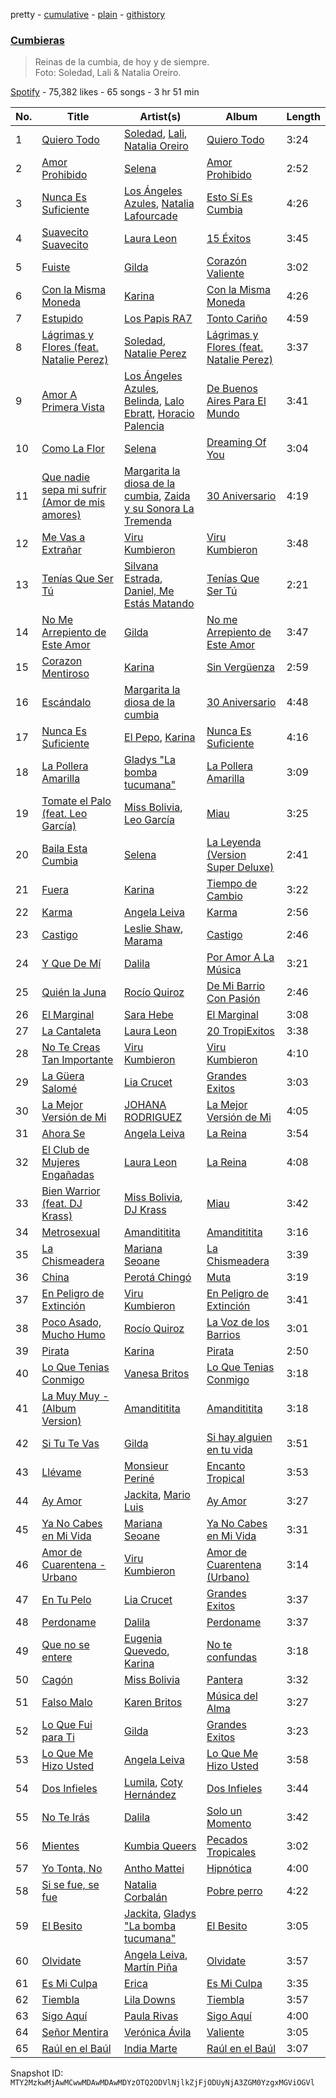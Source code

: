 pretty - [cumulative](/playlists/cumulative/37i9dQZF1DX3JGBBuBxYKW.md) - [plain](/playlists/plain/37i9dQZF1DX3JGBBuBxYKW) - [githistory](https://github.githistory.xyz/mackorone/spotify-playlist-archive/blob/main/playlists/plain/37i9dQZF1DX3JGBBuBxYKW)

### [Cumbieras](https://open.spotify.com/playlist/37i9dQZF1DX3JGBBuBxYKW)

> Reinas de la cumbia, de hoy y de siempre\. <br/>Foto: Soledad, Lali & Natalia Oreiro.

[Spotify](https://open.spotify.com/user/spotify) - 75,382 likes - 65 songs - 3 hr 51 min

| No. | Title | Artist(s) | Album | Length |
|---|---|---|---|---|
| 1 | [Quiero Todo](https://open.spotify.com/track/0yRaf2zK8CtJvNyLzg9XNy) | [Soledad](https://open.spotify.com/artist/0K59Fm1y7s3j498ueS4qzY), [Lali](https://open.spotify.com/artist/22P1OY4TRFRwhP0q29loQ8), [Natalia Oreiro](https://open.spotify.com/artist/0Uit4gta4PrT7HvUe8W2Xo) | [Quiero Todo](https://open.spotify.com/album/3oRwbp1iHfkNfBQ7v6eIsU) | 3:24 |
| 2 | [Amor Prohibido](https://open.spotify.com/track/1kCewNSs909Xj1naXr36X8) | [Selena](https://open.spotify.com/artist/6IE6z7DcZIT4Ml3Fh5Ivch) | [Amor Prohibido](https://open.spotify.com/album/6iv9WTw1nhNxSsgKaxMp4E) | 2:52 |
| 3 | [Nunca Es Suficiente](https://open.spotify.com/track/63USmok1OioBzKuWGW9wAg) | [Los Ángeles Azules](https://open.spotify.com/artist/0ZCO8oVkMj897cKgFH7fRW), [Natalia Lafourcade](https://open.spotify.com/artist/1hcdI2N1023RvSwLzTtdsp) | [Esto Sí Es Cumbia](https://open.spotify.com/album/3m1T3n3PcjlOoo4GfLGgkY) | 4:26 |
| 4 | [Suavecito Suavecito](https://open.spotify.com/track/6cKWDVak6o362TElLvwtmU) | [Laura Leon](https://open.spotify.com/artist/1dON8KmX1N7ZPHCRyhK2hX) | [15 Éxitos](https://open.spotify.com/album/48FUru9enVg1NlLrkZyJW6) | 3:45 |
| 5 | [Fuiste](https://open.spotify.com/track/3jxP1S0xXvPBry3scDZj6h) | [Gilda](https://open.spotify.com/artist/6Q6qTNC2rAegcR5QjzcRgE) | [Corazón Valiente](https://open.spotify.com/album/3WuwesFp1zHaIQa98Y3Fcn) | 3:02 |
| 6 | [Con la Misma Moneda](https://open.spotify.com/track/6HIZ8QjtS1jGxAfTEYFyi4) | [Karina](https://open.spotify.com/artist/1QZuAtDYNrk2QMogJulsyq) | [Con la Misma Moneda](https://open.spotify.com/album/0uHMJhys3A6ZexbwOQj0Hc) | 4:26 |
| 7 | [Estupido](https://open.spotify.com/track/1hA3c7Rf0oLHFNR4ZVL030) | [Los Papis RA7](https://open.spotify.com/artist/1y7GWTEfMzxafQ4mL0uZpq) | [Tonto Cariño](https://open.spotify.com/album/1jsyIp7OFTpIHDkKXl0kgS) | 4:59 |
| 8 | [Lágrimas y Flores \(feat\. Natalie Perez\)](https://open.spotify.com/track/5ddqh5tCgWitBsKdKsp0kC) | [Soledad](https://open.spotify.com/artist/0K59Fm1y7s3j498ueS4qzY), [Natalie Perez](https://open.spotify.com/artist/1Y99HOeRzRc27my6NJE3rE) | [Lágrimas y Flores \(feat\. Natalie Perez\)](https://open.spotify.com/album/6GkLBhohzpGAdnnLmkBAKX) | 3:37 |
| 9 | [Amor A Primera Vista](https://open.spotify.com/track/5Myb8S90Wg0yLec5kmrIGJ) | [Los Ángeles Azules](https://open.spotify.com/artist/0ZCO8oVkMj897cKgFH7fRW), [Belinda](https://open.spotify.com/artist/5LeiVcEnsZcwc133TUhJNW), [Lalo Ebratt](https://open.spotify.com/artist/1GAymyGBvB4gQy5Z5LZ1Wj), [Horacio Palencia](https://open.spotify.com/artist/7arK8QUX7X61NIkChn9no2) | [De Buenos Aires Para El Mundo](https://open.spotify.com/album/6lWHI43OEAIWn0gfMxwvZE) | 3:41 |
| 10 | [Como La Flor](https://open.spotify.com/track/5ubqSAc9LxUS2CsMHcA4kF) | [Selena](https://open.spotify.com/artist/6IE6z7DcZIT4Ml3Fh5Ivch) | [Dreaming Of You](https://open.spotify.com/album/2IevUWpkZ9KUcr6ZhtklE0) | 3:04 |
| 11 | [Que nadie sepa mi sufrir \(Amor de mis amores\)](https://open.spotify.com/track/6azC9WCgqehMj2tHoaa10b) | [Margarita la diosa de la cumbia](https://open.spotify.com/artist/2vdi5RS6XV5Qy7J5GgDqgn), [Zaida y su Sonora La Tremenda](https://open.spotify.com/artist/7jUKdlvwrJB1UDHMa7fP4x) | [30 Aniversario](https://open.spotify.com/album/7bYeeLp33ix2DiyM8f5It6) | 4:19 |
| 12 | [Me Vas a Extrañar](https://open.spotify.com/track/3KOxcKaiZSFYIcHnr8PIKB) | [Viru Kumbieron](https://open.spotify.com/artist/7edrtXagYn0nCFOwQp8AS1) | [Viru Kumbieron](https://open.spotify.com/album/1CCcCWcacL3qH60tN70tp3) | 3:48 |
| 13 | [Tenías Que Ser Tú](https://open.spotify.com/track/2rIKsynpXAj5bHFdY6ESE1) | [Silvana Estrada](https://open.spotify.com/artist/72VywtXEoONiBLNu3ibGI7), [Daniel, Me Estás Matando](https://open.spotify.com/artist/51yyeVxyvecgePAWXmeLUE) | [Tenías Que Ser Tú](https://open.spotify.com/album/0S2fWlZm0i6m8CtlnspJyj) | 2:21 |
| 14 | [No Me Arrepiento de Este Amor](https://open.spotify.com/track/3mXLgWxNIbEFXWPppGjc6a) | [Gilda](https://open.spotify.com/artist/6Q6qTNC2rAegcR5QjzcRgE) | [No me Arrepiento de Este Amor](https://open.spotify.com/album/3Y572iPz6e7ddpowsAffn2) | 3:47 |
| 15 | [Corazon Mentiroso](https://open.spotify.com/track/2ZkWTFZ9rQCl6ccNAOO79L) | [Karina](https://open.spotify.com/artist/1QZuAtDYNrk2QMogJulsyq) | [Sin Vergüenza](https://open.spotify.com/album/2WuEroV8xhS8VXN8xjArIT) | 2:59 |
| 16 | [Escándalo](https://open.spotify.com/track/1Ed4AvDGnUGtU0dYrnwLPg) | [Margarita la diosa de la cumbia](https://open.spotify.com/artist/2vdi5RS6XV5Qy7J5GgDqgn) | [30 Aniversario](https://open.spotify.com/album/7bYeeLp33ix2DiyM8f5It6) | 4:48 |
| 17 | [Nunca Es Suficiente](https://open.spotify.com/track/4MT6VBDcFQzcrXwjDv7GYk) | [El Pepo](https://open.spotify.com/artist/2zCQFd804DNH07QAI3xa25), [Karina](https://open.spotify.com/artist/1QZuAtDYNrk2QMogJulsyq) | [Nunca Es Suficiente](https://open.spotify.com/album/2MklkALAfaelRjcEzQ8jaq) | 4:16 |
| 18 | [La Pollera Amarilla](https://open.spotify.com/track/03G43mO3a34IGIsyDd4sj5) | [Gladys "La bomba tucumana"](https://open.spotify.com/artist/09jut908wvFm55SqnO4DN3) | [La Pollera Amarilla](https://open.spotify.com/album/1r02rGE96IPnrhhcHbZdWE) | 3:09 |
| 19 | [Tomate el Palo \(feat\. Leo García\)](https://open.spotify.com/track/7Geqbi4bkZ6AM9yDeSHr5b) | [Miss Bolivia](https://open.spotify.com/artist/4xx3PjUWxXY0qEXUdDhrwx), [Leo García](https://open.spotify.com/artist/54YdJC33Ztc1CNIuodmyUb) | [Miau](https://open.spotify.com/album/5cYwo4qHagCDmawKmY12PY) | 3:25 |
| 20 | [Baila Esta Cumbia](https://open.spotify.com/track/3lFGBrRWUxpTfhhq6lGBRw) | [Selena](https://open.spotify.com/artist/6IE6z7DcZIT4Ml3Fh5Ivch) | [La Leyenda \(Version Super Deluxe\)](https://open.spotify.com/album/058VOHYTS6kFauVUl6Eh03) | 2:41 |
| 21 | [Fuera](https://open.spotify.com/track/7oPKn4LrkqFJWAXYSNZPGv) | [Karina](https://open.spotify.com/artist/1QZuAtDYNrk2QMogJulsyq) | [Tiempo de Cambio](https://open.spotify.com/album/3usDqwS6WvQHSFuL5LuJbP) | 3:22 |
| 22 | [Karma](https://open.spotify.com/track/4SkPhoz2b5busK8p9yc4rB) | [Angela Leiva](https://open.spotify.com/artist/6Y4g5zwJI7jcRzGLXh0H5d) | [Karma](https://open.spotify.com/album/6zl0Ny6UMSSXnmMzOYElmC) | 2:56 |
| 23 | [Castigo](https://open.spotify.com/track/3xdwJkTILl5R45jMgN3kWh) | [Leslie Shaw](https://open.spotify.com/artist/3bAPo06XsUX6fo8iHYUqH7), [Marama](https://open.spotify.com/artist/4GepMkTgrIZECoCC55vqjW) | [Castigo](https://open.spotify.com/album/6wbWsSnHhve5sUwwI9af7y) | 2:46 |
| 24 | [Y Que De Mí](https://open.spotify.com/track/5XCbEXvT1fZlycw8SlU2ci) | [Dalila](https://open.spotify.com/artist/3ruk44IzmsPppwo7VOknwZ) | [Por Amor A La Música](https://open.spotify.com/album/50Kj1z2Vapl5iSaBQyV7HW) | 3:21 |
| 25 | [Quién la Juna](https://open.spotify.com/track/1SRB1DWfs5AQgnYrzRYY93) | [Rocío Quiroz](https://open.spotify.com/artist/43PjjBbR7LawCx75hCbLmn) | [De Mi Barrio Con Pasión](https://open.spotify.com/album/6qfu3pbFZPTpftQEr7qBNp) | 2:46 |
| 26 | [El Marginal](https://open.spotify.com/track/0R2271joKqIt1utuHQbQ4w) | [Sara Hebe](https://open.spotify.com/artist/4pFUriuYqqAmBCvqF9o6LW) | [El Marginal](https://open.spotify.com/album/1SrbhByvhomAAURiA7MLRa) | 3:08 |
| 27 | [La Cantaleta](https://open.spotify.com/track/5Wtf9c3edivgTkGwxWEyUj) | [Laura Leon](https://open.spotify.com/artist/1dON8KmX1N7ZPHCRyhK2hX) | [20 TropiExitos](https://open.spotify.com/album/27C2s8tthY7NsuuDOqrLxm) | 3:38 |
| 28 | [No Te Creas Tan Importante](https://open.spotify.com/track/0fwMnXtxDvVyz5qlcws0Uo) | [Viru Kumbieron](https://open.spotify.com/artist/7edrtXagYn0nCFOwQp8AS1) | [Viru Kumbieron](https://open.spotify.com/album/1CCcCWcacL3qH60tN70tp3) | 4:10 |
| 29 | [La Güera Salomé](https://open.spotify.com/track/0ztaqx3ChIDhqmZepSoJkB) | [Lia Crucet](https://open.spotify.com/artist/1wsio1S9CIIbEuGSYkSAyQ) | [Grandes Exitos](https://open.spotify.com/album/0zhysJHZai73HznxQ5Kmj3) | 3:03 |
| 30 | [La Mejor Versión de Mi](https://open.spotify.com/track/6n2NZOVbSaDQ2PcZVUv997) | [JOHANA RODRIGUEZ](https://open.spotify.com/artist/7tuofRUkaEJGOBu0FImMYw) | [La Mejor Versión de Mi](https://open.spotify.com/album/4pJBLj9ErDQxIXq70HRvI5) | 4:05 |
| 31 | [Ahora Se](https://open.spotify.com/track/5AWK8nehIszKNIWhoOBiQn) | [Angela Leiva](https://open.spotify.com/artist/6Y4g5zwJI7jcRzGLXh0H5d) | [La Reina](https://open.spotify.com/album/7AUncrChIPjBitUE0NYIoO) | 3:54 |
| 32 | [El Club de Mujeres Engañadas](https://open.spotify.com/track/0epOmO4nkZhuCDzNaLf7Wl) | [Laura Leon](https://open.spotify.com/artist/1dON8KmX1N7ZPHCRyhK2hX) | [La Reina](https://open.spotify.com/album/2OljxYyHZlPORUWrQ7vHS6) | 4:08 |
| 33 | [Bien Warrior \(feat\. DJ Krass\)](https://open.spotify.com/track/5n1NGn7RHU30QxQHk0onlZ) | [Miss Bolivia](https://open.spotify.com/artist/4xx3PjUWxXY0qEXUdDhrwx), [DJ Krass](https://open.spotify.com/artist/0Ft52aTdmeD5N2ncuniI0d) | [Miau](https://open.spotify.com/album/5cYwo4qHagCDmawKmY12PY) | 3:42 |
| 34 | [Metrosexual](https://open.spotify.com/track/2e8qbKV6pRQ9MYrXDMkjIb) | [Amandititita](https://open.spotify.com/artist/1zvDryyqbfBiK0SojGrndv) | [Amandititita](https://open.spotify.com/album/4Mbw7O6bCUvcdBrBSd2vy7) | 3:16 |
| 35 | [La Chismeadera](https://open.spotify.com/track/0ceAW9VtBbFOEN6fSIehGA) | [Mariana Seoane](https://open.spotify.com/artist/5erc8Dr6fyYJSoIXJKlFZV) | [La Chismeadera](https://open.spotify.com/album/53w81o8xTYSHmcqdg0dsD6) | 3:39 |
| 36 | [China](https://open.spotify.com/track/4H1RVpE8PuOApXqUz4d9Gc) | [Perotá Chingó](https://open.spotify.com/artist/5cMTiWeaWidGI8hVoZY8Ox) | [Muta](https://open.spotify.com/album/4oZL1PUpRyjk5kH8NBq0rx) | 3:19 |
| 37 | [En Peligro de Extinción](https://open.spotify.com/track/3iJBKJpJ410zMHs2XgNifm) | [Viru Kumbieron](https://open.spotify.com/artist/7edrtXagYn0nCFOwQp8AS1) | [En Peligro de Extinción](https://open.spotify.com/album/2lrLv3S0wuWr1U0iAsTyQ5) | 3:41 |
| 38 | [Poco Asado, Mucho Humo](https://open.spotify.com/track/4KzcvEv1UFjbXDK9XADoN4) | [Rocío Quiroz](https://open.spotify.com/artist/43PjjBbR7LawCx75hCbLmn) | [La Voz de los Barrios](https://open.spotify.com/album/6ETUBwmq6hJ7dOtIHqj4p1) | 3:01 |
| 39 | [Pirata](https://open.spotify.com/track/3fSpafFrh7GM2x7X8MjfGb) | [Karina](https://open.spotify.com/artist/1QZuAtDYNrk2QMogJulsyq) | [Pirata](https://open.spotify.com/album/5kj35KucMb9m2IENpIWA9c) | 2:50 |
| 40 | [Lo Que Tenias Conmigo](https://open.spotify.com/track/5kgEYgfAbwGghXZCyOm7xm) | [Vanesa Britos](https://open.spotify.com/artist/5XOiPMOBMDm4AYCFRS1e0j) | [Lo Que Tenias Conmigo](https://open.spotify.com/album/78VOKOepzfCQP4thwrVnw4) | 3:18 |
| 41 | [La Muy Muy \- \(Album Version\)](https://open.spotify.com/track/02wZwpZW6ADtmLAMQomvkc) | [Amandititita](https://open.spotify.com/artist/1zvDryyqbfBiK0SojGrndv) | [Amandititita](https://open.spotify.com/album/4Mbw7O6bCUvcdBrBSd2vy7) | 3:18 |
| 42 | [Si Tu Te Vas](https://open.spotify.com/track/4jUH6sw78DUA7ksSvudJec) | [Gilda](https://open.spotify.com/artist/6Q6qTNC2rAegcR5QjzcRgE) | [Si hay alguien en tu vida](https://open.spotify.com/album/4UUIaLkoQJhxvpWuSH9tGs) | 3:51 |
| 43 | [Llévame](https://open.spotify.com/track/0cDY6YWjTuodhVZbMce478) | [Monsieur Periné](https://open.spotify.com/artist/36KsCCwgI0Dep97yVJWmkK) | [Encanto Tropical](https://open.spotify.com/album/65dDJHiGH66LQPEiLHKDma) | 3:53 |
| 44 | [Ay Amor](https://open.spotify.com/track/2VWMQXNWdSmabmOWrvo9GC) | [Jackita](https://open.spotify.com/artist/4QPzOa9mWjgUVvy9ObVGo8), [Mario Luis](https://open.spotify.com/artist/13KeE3TnUrYh367HJu0sMx) | [Ay Amor](https://open.spotify.com/album/7BCBkW2Wnh1riF1hP04dCm) | 3:27 |
| 45 | [Ya No Cabes en Mi Vida](https://open.spotify.com/track/0geHUwG0LuDwBNslfp4c4Z) | [Mariana Seoane](https://open.spotify.com/artist/5erc8Dr6fyYJSoIXJKlFZV) | [Ya No Cabes en Mi Vida](https://open.spotify.com/album/1l4XveoWd3QGnLC4yjJwlL) | 3:31 |
| 46 | [Amor de Cuarentena \- Urbano](https://open.spotify.com/track/7N3XvjdeJ9cz9frgQA0gQ4) | [Viru Kumbieron](https://open.spotify.com/artist/7edrtXagYn0nCFOwQp8AS1) | [Amor de Cuarentena \(Urbano\)](https://open.spotify.com/album/7oiQXn5G0q5kapu7i62Sn5) | 3:14 |
| 47 | [En Tu Pelo](https://open.spotify.com/track/0zWv4SB4NLDHZeTQPJpfZs) | [Lia Crucet](https://open.spotify.com/artist/1wsio1S9CIIbEuGSYkSAyQ) | [Grandes Exitos](https://open.spotify.com/album/0zhysJHZai73HznxQ5Kmj3) | 3:37 |
| 48 | [Perdoname](https://open.spotify.com/track/0Ki4mn5sAw9DEqZsJa9v5H) | [Dalila](https://open.spotify.com/artist/3ruk44IzmsPppwo7VOknwZ) | [Perdoname](https://open.spotify.com/album/4fBFuS9ywy0N2MRghagEJI) | 3:37 |
| 49 | [Que no se entere](https://open.spotify.com/track/0PtHJn4KCLVoFI5gR4nBRU) | [Eugenia Quevedo](https://open.spotify.com/artist/13t1RROs40VnX8PtMUnBqc), [Karina](https://open.spotify.com/artist/1QZuAtDYNrk2QMogJulsyq) | [No te confundas](https://open.spotify.com/album/6Sp9EMuyxQtWwDri5dRji4) | 3:18 |
| 50 | [Cagón](https://open.spotify.com/track/1ZXjK39AJUMapy9RhqSX7p) | [Miss Bolivia](https://open.spotify.com/artist/4xx3PjUWxXY0qEXUdDhrwx) | [Pantera](https://open.spotify.com/album/572ZnLpVAhneJ6duuES4OL) | 3:32 |
| 51 | [Falso Malo](https://open.spotify.com/track/1AYcHW1tRB3AiVQ1OM7O19) | [Karen Britos](https://open.spotify.com/artist/6DTSChtNao6SMQy2EyTHyA) | [Música del Alma](https://open.spotify.com/album/6CYOL7EVkEQuCgyEFdb7WJ) | 3:27 |
| 52 | [Lo Que Fui para Ti](https://open.spotify.com/track/4zX4gJVNV5vVgLQNQ3zBkw) | [Gilda](https://open.spotify.com/artist/6Q6qTNC2rAegcR5QjzcRgE) | [Grandes Exitos](https://open.spotify.com/album/4uFfy2wJJI0G3TyFADh5zU) | 3:23 |
| 53 | [Lo Que Me Hizo Usted](https://open.spotify.com/track/7gKptykHNsZC1MHIF7wOJv) | [Angela Leiva](https://open.spotify.com/artist/6Y4g5zwJI7jcRzGLXh0H5d) | [Lo Que Me Hizo Usted](https://open.spotify.com/album/2sxMuWDDyA00O2X2HJ2HT5) | 3:58 |
| 54 | [Dos Infieles](https://open.spotify.com/track/3GcbihNnqXr2fVKOnawl7K) | [Lumila](https://open.spotify.com/artist/3UMqtujij2O4GFEb4kudmz), [Coty Hernández](https://open.spotify.com/artist/6yX2GzaudljEEBKfMZpOXE) | [Dos Infieles](https://open.spotify.com/album/1f54nsI9jCpMXNryg9RX4f) | 3:44 |
| 55 | [No Te Irás](https://open.spotify.com/track/3E1z3ls7cgoAZV98STE2rT) | [Dalila](https://open.spotify.com/artist/3ruk44IzmsPppwo7VOknwZ) | [Solo un Momento](https://open.spotify.com/album/3bVeCAJzTzkQIDRnjosSUG) | 3:42 |
| 56 | [Mientes](https://open.spotify.com/track/4r3tlABa9UkWfhxysLYdtZ) | [Kumbia Queers](https://open.spotify.com/artist/5YyaDaOco3I0zoLtGxDM5K) | [Pecados Tropicales](https://open.spotify.com/album/29OwNUnlUMYVINlpdnLHHx) | 3:02 |
| 57 | [Yo Tonta, No](https://open.spotify.com/track/6RqE0vPNiiGj0eyxY9vKx1) | [Antho Mattei](https://open.spotify.com/artist/4Pnl3TKhOZWqZoulVNYWDl) | [Hipnótica](https://open.spotify.com/album/6GkkfBwGPCfXkHvU2fGUep) | 4:00 |
| 58 | [Si se fue, se fue](https://open.spotify.com/track/3g6Gva8wnZgWgeSWUIW9Zy) | [Natalia Corbalán](https://open.spotify.com/artist/1WI154Z6NR5a5g8FTNtd4q) | [Pobre perro](https://open.spotify.com/album/1vSoPdmoCLwKM0nzzBQddc) | 4:22 |
| 59 | [El Besito](https://open.spotify.com/track/2C5pko3DlZKXjg74AsZEbN) | [Jackita](https://open.spotify.com/artist/4QPzOa9mWjgUVvy9ObVGo8), [Gladys "La bomba tucumana"](https://open.spotify.com/artist/09jut908wvFm55SqnO4DN3) | [El Besito](https://open.spotify.com/album/4axZl6YknXJ5IMf4WuBqCY) | 3:05 |
| 60 | [Olvidate](https://open.spotify.com/track/55qtkVCefp1ayMMX29w44d) | [Angela Leiva](https://open.spotify.com/artist/6Y4g5zwJI7jcRzGLXh0H5d), [Martín Piña](https://open.spotify.com/artist/1TndreWtLjfAlywnkm966g) | [Olvidate](https://open.spotify.com/album/2RXjWfynHKQteGUCxDzmFW) | 3:57 |
| 61 | [Es Mi Culpa](https://open.spotify.com/track/4S4oqyulWVGMTmgG9FR7JB) | [Erica](https://open.spotify.com/artist/6ozZB05c03WzEeGM5vR6l7) | [Es Mi Culpa](https://open.spotify.com/album/47ReswkeLCiYbJrCW7OzyH) | 3:35 |
| 62 | [Tiembla](https://open.spotify.com/track/4h3wVKjCwSefpn9XTDBgRV) | [Lila Downs](https://open.spotify.com/artist/3mXI2gpwWnNO9qbQG3n3EP) | [Tiembla](https://open.spotify.com/album/0m9W2jEAwSNQm1WifE0jid) | 3:57 |
| 63 | [Sigo Aquí](https://open.spotify.com/track/2q51rLcp0nle6esMsJipOn) | [Paula Rivas](https://open.spotify.com/artist/47i4noBzl5Os351Qlmxuia) | [Sigo Aquí](https://open.spotify.com/album/3FgukOIBEtp48rnJMMnVaX) | 4:00 |
| 64 | [Señor Mentira](https://open.spotify.com/track/0Lwv86uXopDNobWyASNPLK) | [Verónica Ávila](https://open.spotify.com/artist/0kER6HwNAQQBCrJcJvVeug) | [Valiente](https://open.spotify.com/album/2XcMiM1YvsBUvbXLFSuo8J) | 3:05 |
| 65 | [Raúl en el Baúl](https://open.spotify.com/track/12TuXFsOKO9IvdQJn3OxXv) | [India Marte](https://open.spotify.com/artist/36T8vQZYZQcyUi7VFIJcEu) | [Raúl en el Baúl](https://open.spotify.com/album/4VrsT5Km3cwglOgZWzsm1e) | 3:07 |

Snapshot ID: `MTY2MzkwMjAwMCwwMDAwMDAwMDYzOTQ2ODVlNjlkZjFjODUyNjA3ZGM0YzgxMGViOGVl`
